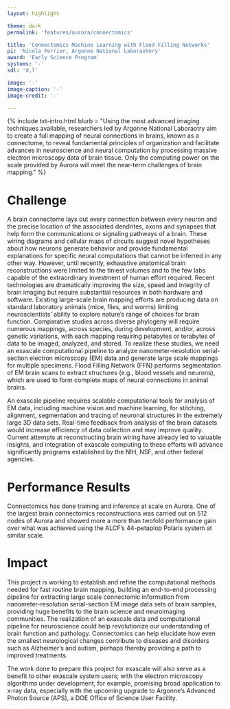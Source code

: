 ```yaml
---
layout: highlight

theme: dark
permalink: 'features/aurora/connectomics'

title: 'Connectomics Machine Learning with Flood-Filling Networks'
pi: 'Nicola Ferrier, Argonne National Laboraotory'
award: 'Early Science Program'
systems: '-'
sdl: 'd,l'

image: '-' 
image-caption: '-'
image-credit: '-'

---
```


{% include txt-intro.html 
    blurb = "Using the most advanced imaging techniques available, researchers led by Argonne National Laboraotry aim to create a full mapping of neural connections in brains, known as a connectome, to reveal fundamental principles of organization and facilitate advances in neuroscience and neural computation by processing massive electron microscopy data of brain tissue. Only the computing power on the scale provided by Aurora will meet the near-term challenges of brain mapping."
%}



# Challenge

A brain connectome lays out every connection between every neuron and the precise location of the associated dendrites, axons and synapses that help form the communications or signaling pathways of a brain. These wiring diagrams and cellular maps of circuits suggest novel hypotheses about how neurons generate behavior and provide fundamental explanations for specific neural computations that cannot be inferred in any other way. However, until recently, exhaustive anatomical brain reconstructions were limited to the tiniest volumes and to the few labs capable of the extraordinary investment of human effort required. Recent technologies are dramatically improving the size, speed and integrity of brain imaging but require substantial resources in both hardware and software. Existing large-scale brain mapping efforts are producing data on standard laboratory animals (mice, flies, and worms) limiting neuroscientists’ ability to explore nature’s range of choices for brain function. Comparative studies across diverse phylogeny will require numerous mappings, across species, during development, and/or, across genetic variations, with each mapping requiring petabytes or terabytes of data to be imaged, analyzed, and stored. To realize these studies, we need an exascale computational pipeline to analyze nanometer-resolution serial-section electron microscopy (EM) data and generate large scale mappings for multiple specimens. Flood Filling Network (FFN) performs segmentation of EM brain scans to extract structures (e.g., blood vessels and neurons), which are used to form complete maps of neural connections in animal brains.

An exascale pipeline requires scalable computational tools for analysis of EM data, including machine vision and machine learning, for stitching, alignment, segmentation and tracing of neuronal structures in the extremely large 3D data sets. Real-time feedback from analysis of the brain datasets would increase efficiency of data collection and may improve quality. Current attempts at reconstructing brain wiring have already led to valuable insights, and integration of exascale computing to these efforts will advance significantly programs established by the NIH, NSF, and other federal agencies.



# Performance Results
Connectomics has done training and inference at scale on Aurora.  One of the largest brain connectomics reconstructions was carried out on 512 nodes of Aurora and showed more a more than twofold performance gain over what was achieved using the ALCF’s 44-petaplop Polaris system at similar scale.

# Impact

This project is working to establish and refine the computational methods needed for fast routine brain mapping, building an end-to-end processing pipeline for extracting large scale connectomic information from nanometer-resolution serial-section EM image data sets of brain samples, providing huge benefits to the brain science and neuroimaging communities. The realization of an exascale data and computational pipeline for neuroscience could help revolutionize our understanding of brain function and pathology. Connectomics can help elucidate how even the smallest neurological changes contribute to diseases and disorders such as Alzheimer’s and autism, perhaps thereby providing a path to improved treatments.

The work done to prepare this project for exascale will also serve as a benefit to other exascale system users; with the electron microscopy algorithms under development, for example, promising broad application to x-ray data, especially with the upcoming upgrade to Argonne’s Advanced Photon Source (APS), a DOE Office of Science User Facility.
